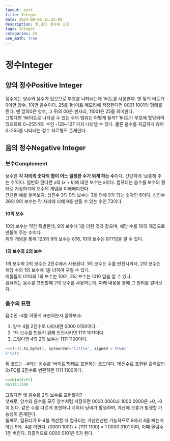 ```yaml
---
layout: post
title: Integer
date: 2024-08-06 15:24:00
description: 양,음의 정수와 표현
tags: Integer
categories: CS
use_math: true
---
```


# 정수Integer
## 양의 정수Positive Integer
 정수에는 양수와 음수가 있으므로 부호를 나타내는데 1비트를 사용한다. 맨 앞의 비트가 0이면 양수, 1이면 음수이다. 25를 1바이트 메모리에 저장한다면 0001 1001의 형태를 띈다. 맨 앞의0은 양수, 그 뒤의 00은 빈자리, 11001은 25를 의미한다.  
 그렇다면 1바이트로 나타낼 수 있는 수의 범위는 어떻게 될까? 1비트가 부호에 할당되어있으므로 0~255개의 수인 -128~127 까지 나타낼 수 있다. 물론 음수를 취급하지 않아 0~255를 나타내는 정수 자료형도 존재한다.  

## 음의 정수Negative Integer
### 보수Complement
 보수란 **각 자리의 숫자의 합이 어느 일정한 수가 되게 하는 수**이다. 간단하게 ‘보충해 주는 수’이다. 일반화 한다면 $x$의 $(x+k)$에 대한 보수는 $k$이다. 컴퓨터는 음수를 보수의 형태로 저장하기에 보수의 개념을 이해해야한다.  
 간단한 예를 들어보자. 십진수 3의 9의 보수는 3을 더해 9가 되는 숫자인 6이다. 십진수 26의 9의 보수는 각 자리에 더해 9를 만들 수 있는 수인 73이다.
#### 10의 보수
 10의 보수는 약간 특별한데, 9의 보수에 1을 더한 것과 같으며, 해당 수를 10의 제곱으로 만들어 주는 수이다.  
 위의 개념을 통해 123의 9의 보수는 876, 10의 보수는 877임을 알 수 있다.
#### 1의 보수와 2의 보수
 1의 보수와 2의 보수는 2진수에서 사용된다. 1의 보수는 수를 반전시켜서, 2의 보수는 해당 수의 1의 보수에 1을 더하여 구할 수 있다.  
 예를들어 0110의 1의 보수는 1001, 2의 보수는 1010 임을 알 수 있다.  
 컴퓨터는 음수를 표현할때 2의 보수를 사용하는데, 아래 내용을 통해 그 원리를 알아보자.
### 음수의 표현
 음수인 -4를 어떻게 표현하는지 알아보자.
1. 양수 4를 2진수로 나타내면 0000 0100이다.
2. 1의 보수를 만들기 위해 반전시키면 1111 1011이다.
3. 그렇다면 4의 2의 보수는 1111 1100이다.


```python
>>>(-4).to_byte(1, byteorder='little', signed = True)
b'\xfc'
```
 위 코드는 -4라는 정수를 ‘바이트’형태로 표현하는 코드이다. 16진수로 표현된 출력값인 0xFC를 2진수로 변환하면 1111 1100이다.
```python
>>>bin(0xFC)
0b11111100
```
 그렇다면 왜 음수를 2의 보수로 표현할까?  
 첫째로, 양수와 음수를 모두 양수처럼 저장하면 0000 0000과 1000 0000은 +0, -0이 된다. 같은 수를 다르게 표현하니 데이터 낭비가 발생하며, 계산에 오류가 발생할 가능성이 존재한다.  
 둘째로, 컴퓨터가 9-4를 계산할 때 컴퓨터는 가산연산만 가능하므로 9에서 4를 빼는게 아닌 9에 -4를 더한다. (0000 1001) + (1111 1100) = 1 0000 0101 이며, 이때 올림수 1은 버린다. 최종적으로 0000 0101은 5가 된다.
